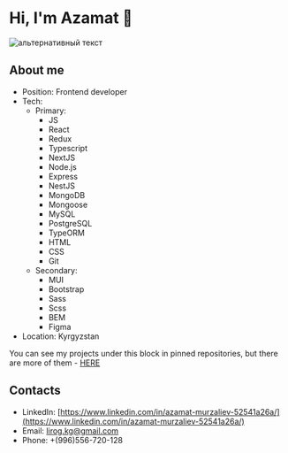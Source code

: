 # Hi, I'm Azamat 👋
<img src="https://user-images.githubusercontent.com/37953498/123493902-5cadd500-d661-11eb-9164-ce3aed61d168.gif" alt="альтернативный текст">

## About me
- Position: Frontend developer
- Tech:
  - Primary:
    - JS
    - React
    - Redux
    - Typescript
    - NextJS
    - Node.js
    - Express
    - NestJS
    - MongoDB
    - Mongoose
    - MySQL
    - PostgreSQL
    - TypeORM
    - HTML
    - CSS
    - Git
  - Secondary:
    - MUI
    - Bootstrap
    - Sass
    - Scss
    - BEM
    - Figma
- Location: Kyrgyzstan

You can see my projects under this block in pinned repositories, but there are more of them - [HERE](https://github.com/Murzaliev-Azamat?tab=repositories)

## Contacts
- LinkedIn: [https://www.linkedin.com/in/azamat-murzaliev-52541a26a/](https://www.linkedin.com/in/azamat-murzaliev-52541a26a/)
- Email: lirog.kg@gmail.com
- Phone: +(996)556-720-128
